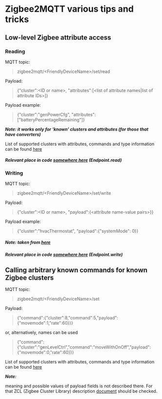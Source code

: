 # Zigbee2MQTT various tips and tricks

## Low-level Zigbee attribute access
### Reading

MQTT topic:
> zigbee2mqtt/&lt;FriendlyDeviceName&gt;/set/read

Payload: 
> {"cluster":&lt;ID or name&gt;, "attributes":[&lt;list of attribute names|list of attribute IDs&gt;]}

Payload example: 
> {"cluster":"genPowerCfg", "attributes":["batteryPercentageRemaining"]}

***Note: it works only for 'known' clusters and attributes (for those that have converters)***

List of supported clusters with attributes, commands and type information can be found [here](https://github.com/Koenkk/zigbee-herdsman/blob/master/src/zcl/definition/cluster.ts)
##### Relevant place in code [somewhere here](https://github.com/Koenkk/zigbee-herdsman/blob/master/src/controller/model/endpoint.ts#L443) (Endpoint.read)

### Writing

MQTT topic:
> zigbee2mqtt/&lt;FriendlyDeviceName&gt;/set/write

Payload: 
> {"cluster":&lt;ID or name&gt;, "payload":{&lt;attribute name-value pairs&gt;}}

Payload example: 
> {"cluster":"hvacThermostat", "payload":{"systemMode": 0}}

##### Note: taken from [here](https://github.com/Koenkk/zigbee2mqtt/discussions/16282#discussioncomment-4946732)

##### Relevant place in code [somewhere here](https://github.com/Koenkk/zigbee-herdsman/blob/master/src/controller/model/endpoint.ts#L360) (Endpoint.write)

## Calling arbitrary known commands for known Zigbee clusters

MQTT topic:
> zigbee2mqtt/&lt;FriendlyDeviceName&gt;/set

Payload: 
> {"command":{"cluster":8,"command":5,"payload":{"movemode":1,"rate":60}}}

or, alternatively, names can be used
> {"command":{"cluster":"genLevelCtrl","command":"moveWithOnOff","payload":{"movemode":0,"rate":60}}}

List of supported clusters with attributes, commands and type information can be found [here](https://github.com/Koenkk/zigbee-herdsman/blob/master/src/zcl/definition/cluster.ts)

***Note:***

meaning and possible values of payload fields is not described there. For that ZCL (Zigbee Cluster Library) description [document](https://zigbeealliance.org/wp-content/uploads/2021/10/07-5123-08-Zigbee-Cluster-Library.pdf) should be checked.
